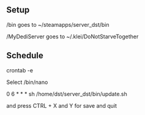 ## Setup
/bin goes to ~/steamapps/server_dst/bin

/MyDediServer goes to ~/.klei/DoNotStarveTogether

## Schedule
crontab -e

Select /bin/nano

0 6 * * * sh /home/dst/server_dst/bin/update.sh

and press CTRL + X and Y for save and quit 
